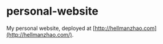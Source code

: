 # personal-website
My personal website, deployed at [http://hellmanzhao.com](http://hellmanzhao.com/).

